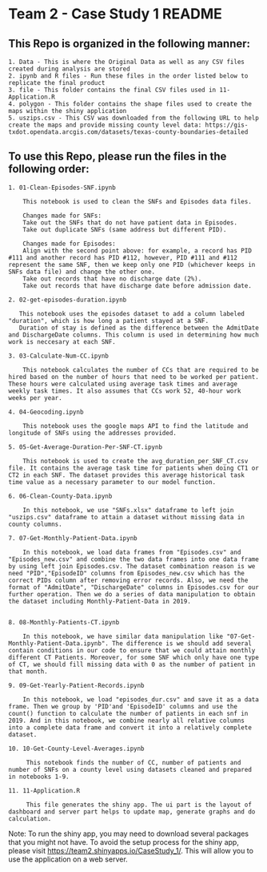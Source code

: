 # Team 2 - Case Study 1 README

## This Repo is organized in the following manner: 

    1. Data - This is where the Original Data as well as any CSV files created during analysis are stored
    2. ipynb and R files - Run these files in the order listed below to replicate the final product
    3. file - This folder contains the final CSV files used in 11-Application.R
    4. polygon - This folder contains the shape files used to create the maps within the shiny application
    5. uszips.csv - This CSV was downloaded from the following URL to help create the maps and provide missing county level data: https://gis-txdot.opendata.arcgis.com/datasets/texas-county-boundaries-detailed

## To use this Repo, please run the files in the following order:

    1. 01-Clean-Episodes-SNF.ipynb
    
        This notebook is used to clean the SNFs and Episodes data files.
        
        Changes made for SNFs:
        Take out the SNFs that do not have patient data in Episodes.
        Take out duplicate SNFs (same address but different PID).
        
        Changes made for Episodes:
        Align with the second point above: for example, a record has PID #111 and another record has PID #112, however, PID #111 and #112 represent the same SNF, then we keep only one PID (whichever keeps in SNFs data file) and change the other one.
        Take out records that have no discharge date (2%).
        Take out records that have discharge date before admission date.

    2. 02-get-episodes-duration.ipynb
    
       This notebook uses the episodes dataset to add a column labeled "duration", which is how long a patient stayed at a SNF. 
       Duration of stay is defined as the difference between the AdmitDate and DischargeDate columns. This column is used in determining how much work is neccesary at each SNF. 

    3. 03-Calculate-Num-CC.ipynb
    
        This notebook calculates the number of CCs that are required to be hired based on the number of hours that need to be worked per patient. These hours were calculated using average task times and average weekly task times. It also assumes that CCs work 52, 40-hour work weeks per year. 

    4. 04-Geocoding.ipynb
    
        This notebook uses the google maps API to find the latitude and longitude of SNFs using the addresses provided. 

    5. 05-Get-Average-Duration-Per-SNF-CT.ipynb
    
        This notebook is used to create the avg_duration_per_SNF_CT.csv file. It contains the average task time for patients when doing CT1 or CT2 in each SNF. The dataset provides this average historical task time value as a necessary parameter to our model function.

    6. 06-Clean-County-Data.ipynb

        In this notebook, we use "SNFs.xlsx" dataframe to left join "uszips.csv" dataframe to attain a dataset without missing data in county columns.

    7. 07-Get-Monthly-Patient-Data.ipynb 
    
        In this notebook, we load data frames from "Episodes.csv" and "Episodes_new.csv" and combine the two data frames into one data frame by using left join Episodes.csv. The dataset combination reason is we need "PID","EpisodeID" columns from Episodes_new.csv which has the correct PIDs column after removing error records. Also, we need the format of "AdmitDate", "DischargeDate" columns in Episodes.csv for our further operation. Then we do a series of data manipulation to obtain the dataset including Monthly-Patient-Data in 2019.
       

    8. 08-Monthly-Patients-CT.ipynb 
    
        In this notebook, we have similar data manipulation like "07-Get-Monthly-Patient-Data.ipynb". The difference is we should add several contain conditions in our code to ensure that we could attain monthly different CT Patients. Moreover, for some SNF which only have one type of CT, we should fill missing data with 0 as the number of patient in that month.
  
    9. 09-Get-Yearly-Patient-Records.ipynb 
    
        In this notebook, we load "episodes_dur.csv" and save it as a data frame. Then we group by 'PID'and 'EpisodeID' columns and use the count() function to calculate the number of patients in each snf in 2019. And in this notebook, we combine nearly all relative columns into a complete data frame and convert it into a relatively complete dataset.

    10. 10-Get-County-Level-Averages.ipynb 
    
         This notebook finds the number of CC, number of patients and number of SNFs on a county level using datasets cleaned and prepared in notebooks 1-9. 
    
    11. 11-Application.R
    
         This file generates the shiny app. The ui part is the layout of dashboard and server part helps to update map, generate graphs and do calculation.
        
Note: To run the shiny app, you may need to download several packages that you might not have. To avoid the setup process for the shiny app, please visit https://team2.shinyapps.io/CaseStudy_1/. This will allow you to use the application on a web server. 
